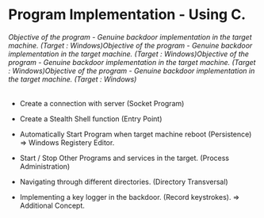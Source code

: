 # **Program Implementation - Using C.**

###### Objective of the program - Genuine backdoor implementation in the target machine. (Target : Windows)Objective of the program - Genuine backdoor implementation in the target machine. (Target : Windows)Objective of the program - Genuine backdoor implementation in the target machine. (Target : Windows)Objective of the program - Genuine backdoor implementation in the target machine. (Target : Windows)

- Create a connection with server (Socket Program)

- Create a Stealth Shell function (Entry Point)

- Automatically Start Program when target machine reboot (Persistence) => Windows Registery Editor.

- Start / Stop Other Programs and services in the target. (Process Administration)

- Navigating through different directories. (Directory Transversal)

- Implementing a key logger in the backdoor. (Record keystrokes). => Additional Concept.
